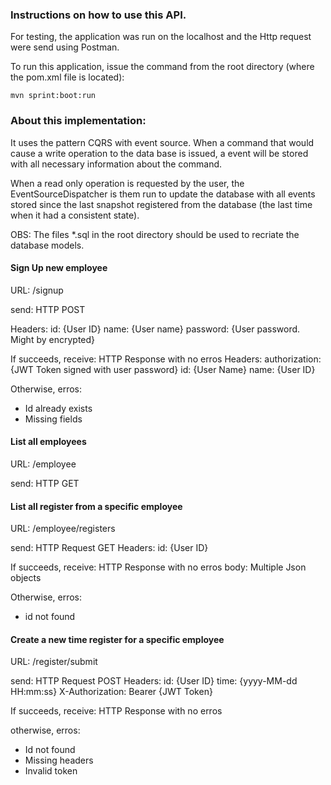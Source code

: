 ### Instructions on how to use this API. ##

For testing, the application was run on the localhost and the Http request were send using Postman.

To run this application, issue the command from the root directory (where the pom.xml file is located): 

```
mvn sprint:boot:run
```

### About this implementation: ###
It uses the pattern CQRS with event source.
When a command that would cause a write operation to the data base is issued, a event will be stored with all necessary information about the command.

When a read only operation is requested by the user, the EventSourceDispatcher is them run to update the database with all events stored since the last
snapshot registered from the database (the last time when it had a consistent state).

OBS: The files *.sql in the root directory should be used to recriate the database models.

#### Sign Up new employee ####

URL: /signup

send:
HTTP POST

Headers:
id: {User ID}
name: {User name}
password: {User password. Might by encrypted}

If succeeds, receive:
HTTP Response with no erros
Headers:
authorization: {JWT Token signed with user password}
id: {User Name}
name: {User ID}

Otherwise, erros:

* Id already exists
* Missing fields

#### List all employees ####

URL: /employee

send:
HTTP GET

#### List all register from a specific employee ####

URL: /employee/registers

send:
HTTP Request GET
Headers:
id: {User ID}

If succeeds, receive:
HTTP Response with no erros
body: 
Multiple Json objects

Otherwise, erros:

* id not found

#### Create a new time register for a specific employee ####

URL: /register/submit

send:
HTTP Request POST
Headers:
id: {User ID}
time: {yyyy-MM-dd HH:mm:ss}
X-Authorization: Bearer {JWT Token}

If succeeds, receive:
HTTP Response with no erros

otherwise, erros:

* Id not found
* Missing headers
* Invalid token